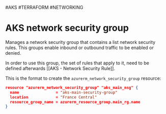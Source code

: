 #AKS #TERRAFORM #NETWORKING 

# AKS network security group

Manages a network security group that contains a list network security rules. 
This groups enable inbound or outbound traffic to be enabled or denied. 


In order to use this group, the set of rules that apply to it, need to be defined afterwards [[AKS - Network Security Rule]]. 

This is the format to create the `azurerm_network_security_group` resource: 

```json
resource "azurerm_network_security_group" "aks_main_nsg" {
  name                = "aks-main-security-group"
  location            = "France Central"
  resource_group_name = azurerm_resource_group.main_rg.name
}
```

